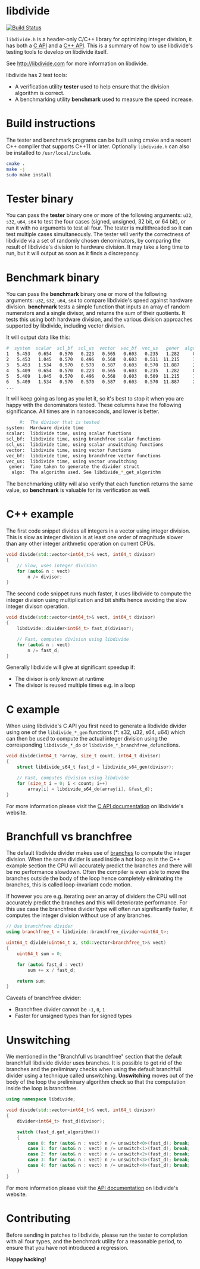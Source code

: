 # libdivide
[![Build Status](https://ci.appveyor.com/api/projects/status/github/ridiculousfish/libdivide?branch=master&svg=true)](https://ci.appveyor.com/project/kimwalisch/libdivide)

```libdivide.h```  is a header-only C/C++ library for optimizing integer division,
it has both a [C API](http://libdivide.com/documentation.html#c_api) and a
[C++ API](http://libdivide.com/documentation.html#cpp_api). This is a summary of
how to use libdivide's testing tools to develop on libdivide itself.

See http://libdivide.com for more information on libdivide.

libdivide has 2 test tools:

* A verification utility **tester** used to help ensure that the division algorithm is correct.
* A benchmarking utility **benchmark** used to measure the speed increase.

# Build instructions

The tester and benchmark programs can be built using cmake and a recent C++ compiler
that supports C++11 or later. Optionally ```libdivide.h``` can also be installed to
```/usr/local/include```.

```bash
cmake .
make -j
sudo make install
```

# Tester binary

You can pass the **tester** binary one or more of the following arguments: ```u32```,
```s32```, ```u64```, ```s64``` to test the four cases (signed, unsigned, 32 bit, or 64 bit), or
run it with no arguments to test all four. The tester is multithreaded so it can test multiple
cases simultaneously. The tester will verify the correctness of libdivide via a set of randomly
chosen denominators, by comparing the result of libdivide's division to hardware division. It
may take a long time to run, but it will output as soon as it finds a discrepancy.

# Benchmark binary

You can pass the **benchmark** binary one or more of the following arguments: ```u32```,
```s32```, ```u64```, ```s64``` to compare libdivide's speed against hardware division.
**benchmark** tests a simple function that inputs an array of random numerators and a single
divisor, and returns the sum of their quotients.  It tests this using both hardware division, and
the various division approaches supported by libdivide, including vector division.

It will output data like this:

```bash
#  system  scalar  scl_bf  scl_us  vector  vec_bf  vec_us   gener  algo
1   5.453   0.654   0.570   0.223   0.565   0.603   0.235   1.282     0
2   5.453   1.045   0.570   0.496   0.568   0.603   0.511  11.215     1
3   5.453   1.534   0.570   0.570   0.587   0.603   0.570  11.887     2
4   5.409   0.654   0.570   0.223   0.565   0.603   0.235   1.282     0
5   5.409   1.045   0.570   0.496   0.568   0.603   0.509  11.215     1
6   5.409   1.534   0.570   0.570   0.587   0.603   0.570  11.887     2
...
```

It will keep going as long as you let it, so it's best to stop it when you are happy with the
denominators tested.  These columns have the following significance.  All times are in
nanoseconds, and lower is better.

```bash
     #:  The divisor that is tested
system:  Hardware divide time
scalar:  libdivide time, using scalar functions
scl_bf:  libdivide time, using branchfree scalar functions
scl_us:  libdivide time, using scalar unswitching functions
vector:  libdivide time, using vector functions
vec_bf:  libdivide time, using branchfree vector functions
vec_us:  libdivide time, using vector unswitching
 gener:  Time taken to generate the divider struct
  algo:  The algorithm used. See libdivide_*_get_algorithm
```

The benchmarking utility will also verify that each function returns the same value,
so **benchmark** is valuable for its verification as well.

# C++ example

The first code snippet divides all integers in a vector using integer division. This is slow as
integer division is at least one order of magnitude slower than any other integer arithmetic
operation on current CPUs.

```C++
void divide(std::vector<int64_t>& vect, int64_t divisor)
{
    // Slow, uses integer division
    for (auto& n : vect)
        n /= divisor;
}
```

The second code snippet runs much faster, it uses libdivide to compute the integer division
using multiplication and bit shifts hence avoiding the slow integer divison operation.

```C++
void divide(std::vector<int64_t>& vect, int64_t divisor)
{
    libdivide::divider<int64_t> fast_d(divisor);

    // Fast, computes division using libdivide
    for (auto& n : vect)
        n /= fast_d;
}
```

Generally libdivide will give at significant speedup if:

* The divisor is only known at runtime
* The divisor is reused multiple times e.g. in a loop

# C example

When using libdivide's C API you first need to generate a libdivide divider using
one of the ```libdivide_*_gen``` functions (*:&nbsp;s32,&nbsp;u32,&nbsp;s64,&nbsp;u64)
which can then be used to compute the actual integer division using the
corresponding ```libdivide_*_do``` or ```libdivide_*_branchfree_do```functions.

```C
void divide(int64_t *array, size_t count, int64_t divisor)
{
    struct libdivide_s64_t fast_d = libdivide_s64_gen(divisor);

    // Fast, computes division using libdivide
    for (size_t i = 0; i < count; i++)
        array[i] = libdivide_s64_do(array[i], &fast_d);
}
```

For more information please visit the [C API documentation](http://libdivide.com/documentation.html#c_api) on libdivide's website.

# Branchfull vs branchfree

The default libdivide divider makes use of
[branches](https://en.wikipedia.org/wiki/Branch_(computer_science)) to compute the integer
division. When the same divider is used inside a hot loop as in the C++ example section the
CPU will accurately predict the branches and there will be no performance slowdown. Often
the compiler is even able to move the branches outside the body of the loop hence
completely eliminating the branches, this is called loop-invariant code motion.

If however you are e.g. iterating over an array of dividers the CPU will not accurately predict
the branches and this will deteriorate performance. For this use case the branchfree divider
type will often run significantly faster, it computes the integer division without use of any
branches.

```C++
// Use branchfree divider
using branchfree_t = libdivide::branchfree_divider<uint64_t>;

uint64_t divide(uint64_t x, std::vector<branchfree_t>& vect)
{
    uint64_t sum = 0;

    for (auto& fast_d : vect)
        sum += x / fast_d;

    return sum;
}
```

Caveats of branchfree divider:

* Branchfree divider cannot be ```-1```, ```0```, ```1```
* Faster for unsigned types than for signed types

# Unswitching

We mentioned in the "Branchfull vs branchfree" section that the default branchfull
libdivide divider uses branches. It is possible to get rid of the branches and the
preliminary checks when using the default branchfull divider using a technique
called unswitching. **Unswitching** moves out of the body of the loop the
preliminary algorithm check so that the computation inside the loop is branchfree.

```C++
using namespace libdivide;

void divide(std::vector<int64_t>& vect, int64_t divisor)
{
    divider<int64_t> fast_d(divisor);

    switch (fast_d.get_algorithm())
    {
        case 0: for (auto& n : vect) n /= unswitch<0>(fast_d); break;
        case 1: for (auto& n : vect) n /= unswitch<1>(fast_d); break;
        case 2: for (auto& n : vect) n /= unswitch<2>(fast_d); break;
        case 3: for (auto& n : vect) n /= unswitch<3>(fast_d); break;
        case 4: for (auto& n : vect) n /= unswitch<4>(fast_d); break;
    }
}
```

For more information please visit the [API documentation](http://libdivide.com/documentation.html) on libdivide's website.

# Contributing

Before sending in patches to libdivide, please run the tester to completion with all four types,
and the benchmark utility for a reasonable period, to ensure that you have not introduced a
regression.

**Happy hacking!**
